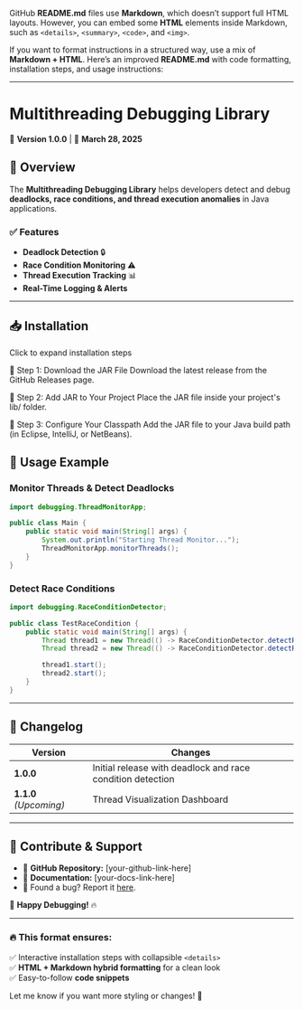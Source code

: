 GitHub **README.md** files use **Markdown**, which doesn’t support full HTML layouts. However, you can embed some **HTML** elements inside Markdown, such as `<details>`, `<summary>`, `<code>`, and `<img>`.  

If you want to format instructions in a structured way, use a mix of **Markdown + HTML**. Here’s an improved **README.md** with code formatting, installation steps, and usage instructions:  

---

# **Multithreading Debugging Library**  
🚀 **Version 1.0.0** | 📅 **March 28, 2025**  

## **📌 Overview**  
The **Multithreading Debugging Library** helps developers detect and debug **deadlocks, race conditions, and thread execution anomalies** in Java applications.  

### ✅ **Features**  
- **Deadlock Detection** 🔒  
- **Race Condition Monitoring** ⚠  
- **Thread Execution Tracking** 📊  
- **Real-Time Logging & Alerts**  

---

## **📥 Installation**  
Click to expand installation steps

🔹 Step 1: Download the JAR File
Download the latest release from the GitHub Releases page.

🔹 Step 2: Add JAR to Your Project
Place the JAR file inside your project's lib/ folder.

🔹 Step 3: Configure Your Classpath
Add the JAR file to your Java build path (in Eclipse, IntelliJ, or NetBeans).

## **🚀 Usage Example**  
### **Monitor Threads & Detect Deadlocks**  

```java
import debugging.ThreadMonitorApp;

public class Main {
    public static void main(String[] args) {
        System.out.println("Starting Thread Monitor...");
        ThreadMonitorApp.monitorThreads();
    }
}
```

### **Detect Race Conditions**  
```java
import debugging.RaceConditionDetector;

public class TestRaceCondition {
    public static void main(String[] args) {
        Thread thread1 = new Thread(() -> RaceConditionDetector.detectRaceCondition(Thread.currentThread()));
        Thread thread2 = new Thread(() -> RaceConditionDetector.detectRaceCondition(Thread.currentThread()));

        thread1.start();
        thread2.start();
    }
}
```

---

## **📜 Changelog**  

| Version | Changes |
|---------|---------|
| **1.0.0** | Initial release with deadlock and race condition detection |
| **1.1.0** *(Upcoming)* | Thread Visualization Dashboard |

---

## **📢 Contribute & Support**  
- 📌 **GitHub Repository:** [your-github-link-here]  
- 📌 **Documentation:** [your-docs-link-here]  
- 🐛 Found a bug? Report it [here](your-issues-link).  

🚀 **Happy Debugging!** 🔥  

---

### 🔥 **This format ensures:**  
✅ Interactive installation steps with collapsible `<details>`  
✅ **HTML + Markdown hybrid formatting** for a clean look  
✅ Easy-to-follow **code snippets**  

Let me know if you want more styling or changes! 🚀
